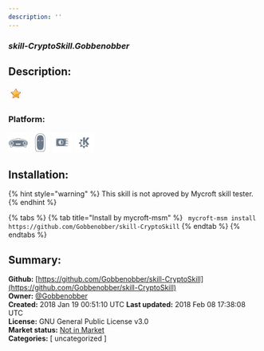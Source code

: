 ```yaml
---
description: ''
---
```


### _skill-CryptoSkill.Gobbenobber_  
## Description:  
  
  
![](../.gitbook/assets/star.png)  
  
### Platform:  
 ![Mark I](../.gitbook/assets/mark-1-icon.png)  ![Mark II](../.gitbook/assets/mark-2-icon.png)  ![Picroft](../.gitbook/assets/picroft-icon.png)  ![plasmoid](../.gitbook/assets/kde.png)   
## Installation:  
{% hint style="warning" %}
This skill is not aproved by Mycroft skill tester.
{% endhint %}
    
{% tabs %}
{% tab title="Install by mycroft-msm" %}
``` mycroft-msm install https://github.com/Gobbenobber/skill-CryptoSkill```
{% endtab %}
  {% endtabs %}
    
## Summary:  
**Github:** [https://github.com/Gobbenobber/skill-CryptoSkill](https://github.com/Gobbenobber/skill-CryptoSkill)  
**Owner:** [@Gobbenobber](https://github.com/Gobbenobber)  
**Created:** 2018 Jan 19 00:51:10 UTC  **Last updated:** 2018 Feb 08 17:38:08 UTC  
**License:** GNU General Public License v3.0  
**Market status:** [Not in Market](https://market.mycroft.ai/skill/)  
**Categories:** [ uncategorized ]   
